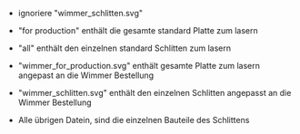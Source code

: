 - ignoriere "wimmer_schlitten.svg"

- "for production" enthält die gesamte standard Platte zum lasern
- "all" enthält den einzelnen standard Schlitten zum lasern

- "wimmer_for_production.svg" enthält gesamte Platte zum lasern angepast an die Wimmer Bestellung
- "wimmer_schlitten.svg" enthält den einzelnen Schlitten angepasst an die Wimmer Bestellung

- Alle übrigen Datein, sind die einzelnen Bauteile des Schlittens



